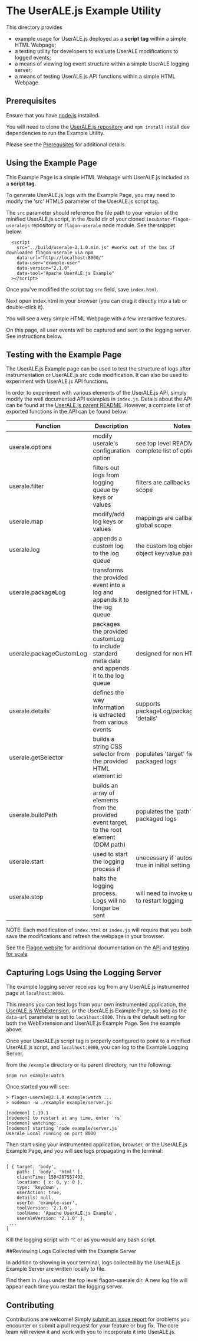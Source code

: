 # The UserALE.js Example Utility

This directory provides 
 * example usage for UserALE.js deployed as a **script tag** within a simple HTML Webpage;
 * a testing utility for developers to evaluate UserALE modifications to logged events;
 * a means of viewing log event structure within a simple UserALE logging server;
 * a means of testing UserALE.js API functions within a simple HTML Webpage. 

## Prerequisites

Ensure that you have [node.js](https://nodejs.org/) installed.

You will need to clone the [UserALE.js repository](https://github.com/apache/incubator-flagon-useralejs) and `npm install` install dev dependencies to run the Example Utility.

Please see the [Prerequsites](https://github.com/apache/incubator-flagon-useralejs#prerequsites) for additional details.

## Using the Example Page 

This Example Page is a simple HTML Webpage with UserALE.js included as a **script tag**. 

To generate UserALE.js logs with the Example Page, you may need to modify the 'src' HTML5 parameter of the UserALE.js script tag.

The `src` parameter should reference the file path to your version of the minified UserALE.js script, in the /build dir of your cloned `incubator-flagon-useralejs` repository or `flagon-userale` node module. See the snippet below.

```
  <script
    src="../build/userale-2.1.0.min.js" #works out of the box if downloaded flagon-userale via npm
    data-url="http://localhost:8000/"
    data-user="example-user"
    data-version="2.1.0"
    data-tool="Apache UserALE.js Example"
  ></script>
```
Once you've modified the script tag `src` field, save `index.html`.

Next open index.html in your browser (you can drag it directly into a tab or double-click it). 

You will see a very simple HTML Webpage with a few interactive features.

On this page, all user events will be captured and sent to the logging server. See instructions below.

## Testing with the Example Page

The UserALE.js Example page can be used to test the structure of logs after instrumentation or UserALE.js src code modification. It can also be used to experiment with UserALE.js API functions.

In order to experiment with various elements of the UserALE.js API, simply modify the well documented API examples in `index.js`. Details about the API can be found at the [UserALE.js parent README](https://github.com/apache/incubator-flagon-useralejs/tree/FLAGON-469). However, a complete list of exported functions in the API can be found below: 

| Function | Description | Notes |
|---|---|---|
| userale.options | modify userale's configuration option | see top level README for complete list of options |
| userale.filter | filters out logs from logging queue by keys or values | filters are callbacks with global scope |
| userale.map | modify/add log keys or values | mappings are callbacks with global scope |
| userale.log | appends a custom log to the log queue | the custom log object is an object key:value pairs |
| userale.packageLog | transforms the provided event into a log and appends it to the log queue | designed for HTML events |
| userale.packageCustomLog | packages the provided customLog to include standard meta data and appends it to the log queue | designed for non HTML events| 
| userale.details | defines the way information is extracted from various events | supports packageLog/packageCustomLog 'details' |
| userale.getSelector | builds a string CSS selector from the provided HTML element id | populates 'target' field in packaged logs |
| userale.buildPath| builds an array of elements from the provided event target, to the root element (DOM path) | populates the 'path' field in packaged logs |
| userale.start | used to start the logging process if | unecessary if 'autostart' is set to true in initial setting (default) |
| userale.stop | halts the logging process. Logs will no longer be sent | will need to invoke userale.start to restart logging | 

NOTE: Each modification of `index.html` or `index.js` will require that you both save the modifications and refresh the webpage in your browser.

See the [Flagon website](http://flagon.incubator.apache.org/) for additional documentation on the [API](http://flagon.incubator.apache.org/docs/useralejs/API/) and [testing for scale](http://flagon.incubator.apache.org/docs/stack/scaling/).

## Capturing Logs Using the Logging Server

The example logging server receives log from any UserALE.js instrumented page at `localhost:8000`.

This means you can test logs from your own instrumented application, the [UserALE.js WebExtension](https://github.com/apache/incubator-flagon-useralejs/tree/master/src/UserALEWebExtension), 
or the UserALE.js Example Page, so long as the `data-url` parameter is set to `localhost:8000`. This is the default setting for both the WebExtension and UserALE.js Example Page. See the example above.

Once your UserALE.js script tag is properly configured to point to a minified UserALE.js script, and `localhost:8000`, you can log to the Example Logging Server.

from the `/example` directory or its parent directory, run the following:

```
$npm run example:watch
```

Once started you will see:

```
> flagon-userale@2.1.0 example:watch ...
> nodemon -w ./example example/server.js

[nodemon] 1.19.1
[nodemon] to restart at any time, enter `rs`
[nodemon] watching: ...
[nodemon] starting `node example/server.js`
UserAle Local running on port 8000
```

Then start using your instrumented application, browser, or the UserALE.js Example Page, and you will see logs propagating in the terminal:

```

[ { target: 'body',
    path: [ 'body', 'html' ],
    clientTime: 1504287557492,
    location: { x: 0, y: 0 },
    type: 'keydown',
    userAction: true,
    details: null,
    userId: 'example-user',
    toolVersion: '2.1.0',
    toolName: 'Apache UserALE.js Example',
    useraleVersion: '2.1.0' },
 ...
]
```

Kill the logging script with `^C` or as you would any bash script.

##Reviewing Logs Collected with the Example Server

In addition to showing in your terminal, logs collected by the UserALE.js Example Server are written locally to file. 

Find them in `/logs` under the top level flagon-userale dir. A new log file will appear each time you restart the logging server.

## Contributing

Contributions are welcome!  Simply [submit an issue report](https://issues.apache.org/jira/browse/FLAGON) for problems you encounter or submit a pull request for your feature or bug fix.  The core team will review it and work with you to incorporate it into UserALE.js.